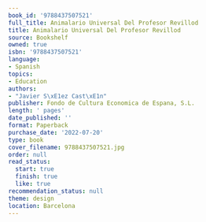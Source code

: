 ```yaml
---
book_id: '9788437507521'
full_title: Animalario Universal Del Profesor Revillod
title: Animalario Universal Del Profesor Revillod
source: Bookshelf
owned: true
isbn: '9788437507521'
language:
- Spanish
topics:
- Education
authors:
- "Javier S\xE1ez Cast\xE1n"
publisher: Fondo de Cultura Economica de Espana, S.L.
length: ' pages'
date_published: ''
format: Paperback
purchase_date: '2022-07-20'
type: book
cover_filename: 9788437507521.jpg
order: null
read_status:
  start: true
  finish: true
  like: true
recommendation_status: null
theme: design
location: Barcelona
---
```




